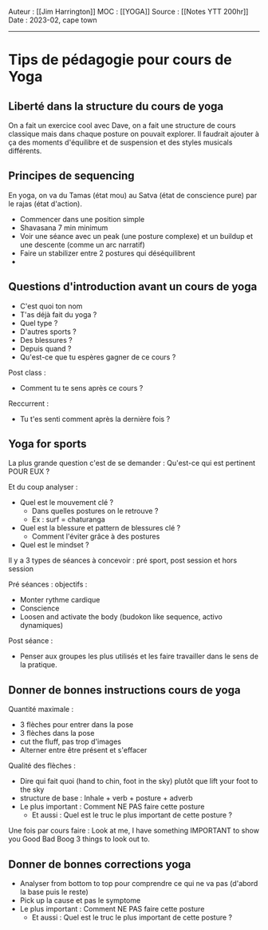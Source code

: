 Auteur : [[Jim Harrington]]
MOC : [[YOGA]] 
Source : [[Notes YTT 200hr]]
Date : 2023-02, cape town
***

# Tips de pédagogie pour cours de Yoga
## Liberté dans la structure du cours de yoga
On a fait un exercice cool avec Dave, on a fait une structure de cours classique mais dans chaque posture on pouvait explorer. Il faudrait ajouter à ça des moments d'équilibre et de suspension et des styles musicals différents. 

## Principes de sequencing
En yoga, on va du Tamas (état mou) au Satva (état de conscience pure) par le rajas (état d'action).

- Commencer dans une position simple
- Shavasana 7 min minimum
- Voir une séance avec un peak (une posture complexe) et un buildup et une descente (comme un arc narratif)
- Faire un stabilizer entre 2 postures qui déséquilibrent 
- 

## Questions d'introduction avant un cours de yoga
- C'est quoi ton nom
- T'as déjà fait du yoga ? 
- Quel type ?
- D'autres sports ? 
- Des blessures ? 
- Depuis quand ?
- Qu'est-ce que tu espères gagner de ce cours ? 

Post class : 
- Comment tu te sens après ce cours ? 

Reccurrent : 
- Tu t'es senti comment après la dernière fois ? 

## Yoga for sports
La plus grande question c'est de se demander : Qu'est-ce qui est pertinent POUR EUX ? 

Et du coup analyser : 
- Quel est le mouvement clé ?
	- Dans quelles postures on le retrouve ? 
	- Ex : surf = chaturanga
- Quel est la blessure et pattern de blessures clé ? 
	- Comment l'éviter grâce à des postures
- Quel est le mindset ? 

Il y a 3 types de séances à concevoir : pré sport, post session et hors session

Pré séances : objectifs : 
- Monter rythme cardique
- Conscience
- Loosen and activate the body (budokon like sequence, activo dynamiques)

Post séance : 
- Penser aux groupes les plus utilisés et les faire travailler dans le sens de la pratique. 

## Donner de bonnes instructions cours de yoga

Quantité maximale : 
- 3 flèches pour entrer dans la pose
- 3 flèches dans la pose
- cut the fluff, pas trop d'images
- Alterner entre être présent et s'effacer

Qualité des flèches : 
- Dire qui fait quoi (hand to chin, foot in the sky) plutôt que lift your foot to the sky
- structure de base : Inhale + verb + posture + adverb 
- Le plus important : Comment NE PAS faire cette posture
	- Et aussi : Quel est le truc le plus important de cette posture ?

Une fois par cours faire : 
Look at me, I have something IMPORTANT to show you 
Good 
Bad 
Boog
3 things to look out to. 

## Donner de bonnes corrections yoga
- Analyser from bottom to top pour comprendre ce qui ne va pas (d'abord la base puis le reste)
- Pick up la cause et pas le symptome 
- Le plus important : Comment NE PAS faire cette posture
	- Et aussi : Quel est le truc le plus important de cette posture ?